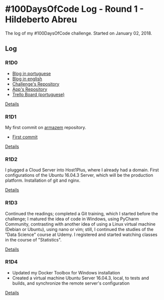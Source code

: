 # #100DaysOfCode Log - Round 1 - Hildeberto Abreu

The log of my #100DaysOfCode challenge. Started on January 02, 2018.

## Log

### R1D0 

* [Blog in portuguese](https://hilam.github.io)
* [Blog in english](https://medium.com/itfacets)
* [Challenge's Repository](https://github.com/hilam/100-days-of-code)
* [App's Repository](https://github.com/hilam/armazem)
* [Trello Board (portuguese)](https://trello.com/b/zKO1ooa0/100daysofcode)

[Details](log.md#day-0-january-02-2018)

### R1D1 
My first commit on [armazem](https://github.com/hilam/armazem) repository.
* [First commit](https://github.com/hilam/armazem/commit/454cc003a1fe2819300650eaa8c9c9ad68d4f4f8)

[Details](log.md#day-1-january-03-2018)

### R1D2

I plugged a Cloud Server into Host1Plus, where I already had a domain. First
configurations of the Ubuntu 16.04.3 Server, which will be the production 
platform. Installation of git and nginx.

[Details](log.md#day-2-january-04-2018)

### R1D3

Continued the readings; completed a Git training, which I started before 
the challenge; I matured the idea of code in Windows, using PyCharm Community, 
contrasting with another idea of using a Linux virtual machine (Debian or Ubuntu), 
using nano or vim; still, I continued the studies of the "Data Science" course
at Udemy. I registered and started watching classes in the course of 
"Statistics".

[Details](log.md#day-3-january-05-2018)

### R1D4

* Updated my Docker Toolbox for Windows installation
* Created a virtual machine Ubuntu Server 16.04.3, local, to tests and 
builds, and synchronize the remote server's configuration

[Details](log.md#day-4-january-06-2018)
